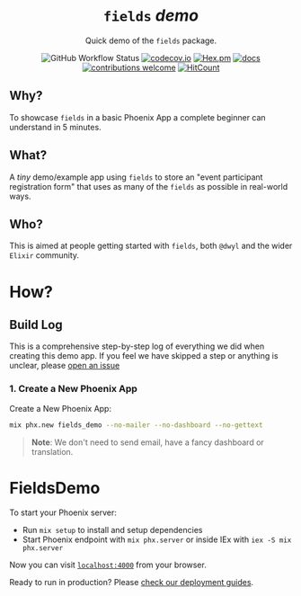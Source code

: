<div align="center">

# `fields` _demo_

Quick demo of the `fields` package.

![GitHub Workflow Status](https://img.shields.io/github/actions/workflow/status/dwyl/fields-demo/ci.yml?label=build&style=flat-square&branch=main)
[![codecov.io](https://img.shields.io/codecov/c/github/dwyl/fields-demo/main.svg?style=flat-square)](https://codecov.io/github/dwyl/fields-demo?branch=main)
[![Hex.pm](https://img.shields.io/hexpm/v/fields?color=brightgreen&style=flat-square)](https://hex.pm/packages/fields)
[![docs](https://img.shields.io/badge/docs-amaze-brightgreen?style=flat-square)](https://hexdocs.pm/fields/api-reference.html)
[![contributions welcome](https://img.shields.io/badge/contributions-welcome-brightgreen.svg?style=flat-square)](https://github.com/dwyl/fields/issues)
[![HitCount](https://hits.dwyl.com/dwyl/fields-demo.svg)](https://hits.dwyl.com/dwyl/fields-demo)

</div>

## Why?

To showcase `fields` in a basic Phoenix App a complete beginner can understand in 5 minutes.

## What?

A _tiny_ demo/example app using `fields` to store an "event participant registration form"
that uses as many of the `fields` as possible in real-world ways. 

## Who?

This is aimed at people getting started with `fields`,
both `@dwyl` and the wider `Elixir` community.

# How?



## Build Log

This is a comprehensive step-by-step log 
of everything we did when creating this demo app.
If you feel we have skipped a step
or anything is unclear,
please 
[open an issue](https://github.com/dwyl/fields-demo/issues)


### 1. Create a New Phoenix App

Create a New Phoenix App:

```sh
mix phx.new fields_demo --no-mailer --no-dashboard --no-gettext
```

> **Note**: We don't need to send email, have a fancy dashboard or translation. 

# FieldsDemo

To start your Phoenix server:

  * Run `mix setup` to install and setup dependencies
  * Start Phoenix endpoint with `mix phx.server` or inside IEx with `iex -S mix phx.server`

Now you can visit [`localhost:4000`](http://localhost:4000) from your browser.

Ready to run in production? Please [check our deployment guides](https://hexdocs.pm/phoenix/deployment.html).

